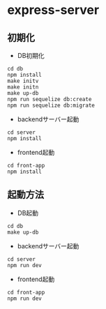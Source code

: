 # express-server

## 初期化
- DB初期化
```
cd db
npm install
make initv
make initn
make up-db
npm run sequelize db:create
npm run sequelize db:migrate
```

- backendサーバー起動
```
cd server
npm install
```

- frontend起動
```
cd front-app
npm install
```


## 起動方法

- DB起動
```
cd db
make up-db
```

- backendサーバー起動
```
cd server
npm run dev
```

- frontend起動
```
cd front-app
npm run dev
```
